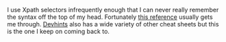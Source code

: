 <!--
.. title: Xpath cheatsheet
.. slug: xpath
.. date: 2020-06-09 00:00:00
.. tags: xml,scraping
.. category: 
.. link: 
.. description: 
.. type: text
-->

I use Xpath selectors infrequently enough that I can never really remember the syntax off the top of my head. Fortunately [this reference](https://devhints.io/xpath) usually gets me through. [Devhints](https://devhints.io/) also has a wide variety of other cheat sheets but this is the one I keep on coming back to.
